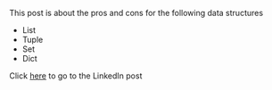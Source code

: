 This post is about the pros and cons for the following data structures
- List
- Tuple
- Set
- Dict

Click [here](https://www.linkedin.com/posts/luuk-mes_python-data-structure-pros-and-cons-activity-7047454983637618688-Vknw) to go to the LinkedIn post